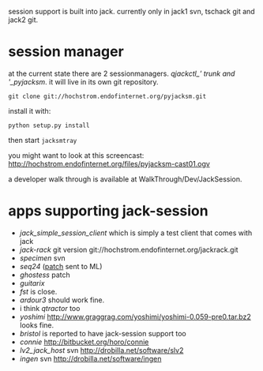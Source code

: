 session support is built into jack. currently only in jack1 svn, tschack git and jack2 git.


# session manager

at the current state there are 2 sessionmanagers. *qjackctl_' trunk and '_pyjacksm*.
it will live in its own git repository.

	
	git clone git://hochstrom.endofinternet.org/pyjacksm.git
	

install it with:

	
	python setup.py install
	

then start `jacksmtray`

you might want to look at this screencast:
http://hochstrom.endofinternet.org/files/pyjacksm-cast01.ogv

a developer walk through is available at WalkThrough/Dev/JackSession.

# apps supporting jack-session

* *jack_simple_session_client* which is simply a test client that comes with jack
* *jack-rack* git version git://hochstrom.endofinternet.org/jackrack.git
* *specimen* svn
* *seq24* ([patch](http://trac.jackaudio.org/attachment/wiki/WalkThrough/User/jack_session/jack-session.patch?format=raw) sent to ML)
* *ghostess* patch
* *guitarix*
* *fst* is close.
* *ardour3* should work fine.
* i think *qtractor* too
* *yoshimi* http://www.graggrag.com/yoshimi/yoshimi-0.059-pre0.tar.bz2 looks fine.
* *bristol* is reported to have jack-session support too
* *connie* http://bitbucket.org/horo/connie
* *lv2_jack_host* svn http://drobilla.net/software/slv2
* *ingen* svn http://drobilla.net/software/ingen